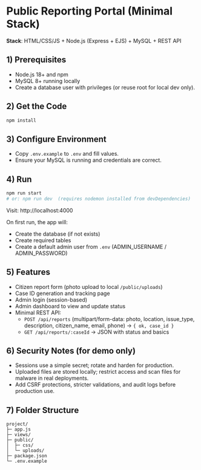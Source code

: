 # Public Reporting Portal (Minimal Stack)

**Stack**: HTML/CSS/JS + Node.js (Express + EJS) + MySQL + REST API

## 1) Prerequisites
- Node.js 18+ and npm
- MySQL 8+ running locally
- Create a database user with privileges (or reuse root for local dev only).

## 2) Get the Code
```bash
npm install
```

## 3) Configure Environment
- Copy `.env.example` to `.env` and fill values.
- Ensure your MySQL is running and credentials are correct.

## 4) Run
```bash
npm run start
# or: npm run dev  (requires nodemon installed from devDependencies)
```
Visit: http://localhost:4000

On first run, the app will:
- Create the database (if not exists)
- Create required tables
- Create a default admin user from `.env` (ADMIN_USERNAME / ADMIN_PASSWORD)

## 5) Features
- Citizen report form (photo upload to local `/public/uploads`)
- Case ID generation and tracking page
- Admin login (session-based)
- Admin dashboard to view and update status
- Minimal REST API:
  - `POST /api/reports` (multipart/form-data: photo, location, issue_type, description, citizen_name, email, phone) → `{ ok, case_id }`
  - `GET /api/reports/:caseId` → JSON with status and basics

## 6) Security Notes (for demo only)
- Sessions use a simple secret; rotate and harden for production.
- Uploaded files are stored locally; restrict access and scan files for malware in real deployments.
- Add CSRF protections, stricter validations, and audit logs before production use.

## 7) Folder Structure
```
project/
├─ app.js
├─ views/
├─ public/
│  ├─ css/
│  └─ uploads/
├─ package.json
└─ .env.example
```
